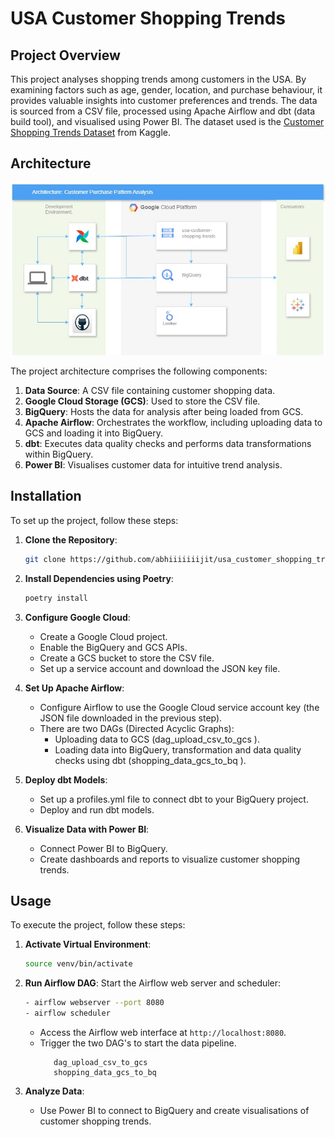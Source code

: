 # USA Customer Shopping Trends

## Project Overview

This project analyses shopping trends among customers in the USA. By examining factors such as age, gender, location, and purchase behaviour, it provides valuable insights into customer preferences and trends. The data is sourced from a CSV file, processed using Apache Airflow and dbt (data build tool), and visualised using Power BI. The dataset used is the [Customer Shopping Trends Dataset](https://www.kaggle.com/datasets/bhadramohit/customer-shopping-latest-trends-dataset) from Kaggle.

## Architecture
![Architecture](/diagrams/Architecture.jpg)

The project architecture comprises the following components:

1. **Data Source**: A CSV file containing customer shopping data.
2. **Google Cloud Storage (GCS)**: Used to store the CSV file.
3. **BigQuery**: Hosts the data for analysis after being loaded from GCS.
4. **Apache Airflow**: Orchestrates the workflow, including uploading data to GCS and loading it into BigQuery.
5. **dbt**: Executes data quality checks and performs data transformations within BigQuery.
6. **Power BI**: Visualises customer data for intuitive trend analysis.

## Installation

To set up the project, follow these steps:

1. **Clone the Repository**:
   ```sh
   git clone https://github.com/abhiiiiiiijit/usa_customer_shopping_trends.git
   ```

2. **Install Dependencies using Poetry**:
   ```sh
   poetry install
   ```

3. **Configure Google Cloud**:
    - Create a Google Cloud project.
    - Enable the BigQuery and GCS APIs.
    - Create a GCS bucket to store the CSV file.
    - Set up a service account and download the JSON key file.


4. **Set Up Apache Airflow**:

    - Configure Airflow to use the Google Cloud service account key (the JSON file downloaded in the previous step).
    - There are two DAGs (Directed Acyclic Graphs):
        - Uploading data to GCS (dag_upload_csv_to_gcs ).
        - Loading data into BigQuery, transformation and data quality checks using dbt (shopping_data_gcs_to_bq ).


5. **Deploy dbt Models**:
   - Set up a profiles.yml file to connect dbt to your BigQuery project.
   - Deploy and run dbt models.


7. **Visualize Data with Power BI**:
   - Connect Power BI to BigQuery.
   - Create dashboards and reports to visualize customer shopping trends.

## Usage

To execute the project, follow these steps:

1. **Activate Virtual Environment**:
   ```sh
   source venv/bin/activate
   ```

2. **Run Airflow DAG**:
    Start the Airflow web server and scheduler:
    ```sh
    - airflow webserver --port 8080
    - airflow scheduler
    ```

   - Access the Airflow web interface at `http://localhost:8080`.
   - Trigger the two DAG's to start the data pipeline.
      ```
         dag_upload_csv_to_gcs
         shopping_data_gcs_to_bq
      ```

3. **Analyze Data**:
   - Use Power BI to connect to BigQuery and create visualisations of customer shopping trends.


